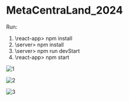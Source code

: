 # MetaCentraLand_2024

Run:
1. \react-app> npm install
2. \server> npm  install
3. \server> npm run devStart
4. \react-app> npm start





![1](https://github.com/GrigoryLunev/MetaCentraLand_2024/assets/30550611/1e8ea4bf-518b-4974-aff9-4d0ecc28eeb6)


![2](https://github.com/GrigoryLunev/MetaCentraLand_2024/assets/30550611/0ca1bf43-256e-49a6-9c25-b57a264e26da)


![3](https://github.com/GrigoryLunev/MetaCentraLand_2024/assets/30550611/742cbfd7-2480-47d3-ab2d-0ffbf73de98d)
